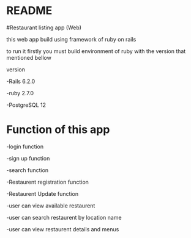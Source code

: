 # README


#Restaurant listing app (Web)

this web app build using framework of ruby on rails

to run it firstly you must build environment of ruby with the version that mentioned bellow

version

-Rails 6.2.0

-ruby 2.7.0

-PostgreSQL 12


# Function   of this app

-login function

-sign up function

-search function

-Restaurent registration function

-Restaurent Update function 

-user can view available restaurent

-user can search restaurent by location name

-user can view restaurent details and menus



